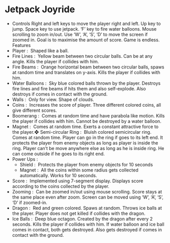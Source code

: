 Jetpack Joyride
=========================

- Controls
Right and left keys to move the player right and left. Up key to
jump. Space key to use jetpack. ‘F’ key to fire water balloons.
Mouse scrolling to zoom in/out. Use ‘W’, ‘A’, ‘S’, ‘D’ to move the
screen if zoomed in. Goal is to maximise the amount of score.
Game is endless.
Features
- Player : ​ Shaped like a ball.
- Fire Lines : ​ Yellow beam between two circular balls. Can be
at any angle. Kills the player if collides with him.
- Fire Beams : ​ Orange horizontal beam between two circular
balls, spaws at random time and translates on y-axis. Kills the
player if collides with him.
- Water Balloons : ​ Sky blue colored balls thrown by the
player. Destroys fire lines and fire beams if hits them and
also self-explode. Also destroys if comes in contact with the
ground.
- Walls : ​ Only for view. Shape of clouds.
- Coins : ​ Increases the score of player. Three different
colored coins, all give different scores.
- Boomerang : ​ Comes at random time and have parabola like
motion. Kills the player if collides with him. Cannot be
destroyed by a water balloon.
- Magnet : ​ Comes at random time. Exerts a constant
attractive force to the player.❖ Semi-circular Ring : ​ Bluish colored semicircular ring. Comes
at random time. Player can go in the ring if goes to its left
end. It protects the player from enemy objects as long as
player is inside the ring. Player can’t be move anywhere else
as long as he is inside ring. He can come outside if he goes to
its right end.
- Power Ups :
	- Shield : ​ Protects the player from enemy objects for 10
seconds
	- Magnet : ​ All the coins within some radius gets
collected automatically. Works for 10 seconds.
- Score : ​ Implemented using 7-segment display. Displays score
according to the coins collected by the player.
- Zooming : ​ Can be zoomed in/out using mouse scrolling. Score
stays at the same place even after zoom. Screen can be
moved using ‘W’, ‘A’, ‘S’, ‘D’ if zoomed-in.
- Dragon : ​ Red and green colored. Spaws at random. Throws ice balls at the player. Player does not get killed if collides
with the dragon.
- Ice Balls : ​ Deep blue octagon. Created by the dragon after
every 2 seconds. Kills the player if collides with him. If water
balloon and ice ball comes in contact, both gets destroyed.
Also gets destroyed if comes in contact with the ground.


